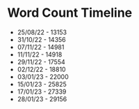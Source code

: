 # Word Count Timeline

- 25/08/22 - 13153
- 31/10/22 - 14356 
- 07/11/22 - 14981
- 11/11/22 - 14918
- 29/11/22 - 17554
- 02/12/22 - 18810
- 03/01/23 - 22000
- 15/01/23 - 25825
- 17/01/23 - 27339
- 28/01/23 - 29156